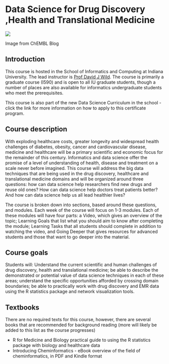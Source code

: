 # Data Science for Drug Discovery ,Health and Translational Medicine


![](http://4.bp.blogspot.com/-K_U9ZJ5WkhA/USnUGf721oI/AAAAAAAAC2Y/CT53FIgLCR8/s1600/01medline.png)

Image from ChEMBL Blog
## Introduction
This course is hosted in the School of Informatics and Computing at Indiana University. The lead instructor is [Prof David J Wild](https://sites.google.com/site/davidjwild/home). The course is primarily a graduate course (I590) and is open to all IU graduate students, though a number of places are also available for informatics undergraduate students who meet the prerequisites. 

This course is also part of the new Data Science Curriculum in the school - click the link for more information on how to apply to this certificate program.


## Course description
With exploding healthcare costs, greater longevity and widespread health challenges of diabetes, obesity, cancer and cardiovascular disease, medicine and healthcare will be a primary scientific and economic focus for the remainder of this century. Informatics and data science offer the promise of a level of understanding of health, disease and treatment on a scale never before imagined. This course will address the big data techniques that are being used in the drug discovery, healthcare and translational medicine domains and will be organized around three questions: how can data science help researchers find new drugs and reuse old ones? How can data science help doctors treat patients better? And how can data science help us all lead healthier lives?

The course is broken down into sections, based around these questions, and modules. Each week of the course will focus on 1-3 modules. Each of these modules will have four parts: a Video, which gives an overview of the topic; Learning Goals that list what you should aim to know after completing the module; Learning Tasks that all students should complete in addition to watching the video, and Going Deeper that gives resources for advanced students and those that want to go deeper into the material.

## Course goals
Students will: Understand the current scientific and human challenges of drug discovery, health and translational medicine; be able to describe the demonstrated or potential value of data science techniques in each of these areas; understand the specific opportunities afforded by crossing domain boundaries; be able to practically work with drug discovery and EMR data using the R statistics package and network visualization tools. 

## Textbooks
There are no required texts for this course, however, there are several books that are recommended for background reading (more will likely be added to this list as the course progresses)
* R for Medicine and Biology practical guide to using the R statistics package with biology and healthcare data
* Introducing Cheminformatics - eBook overview of the field of cheminformatics, in PDF and Kindle format
